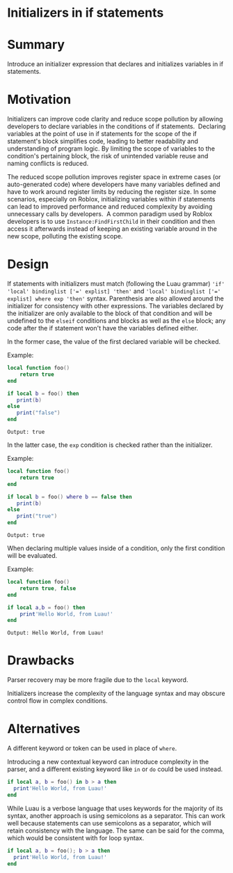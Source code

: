 # Initializers in if statements

# Summary

Introduce an initializer expression that declares and initializes variables in if statements.

# Motivation

Initializers can improve code clarity and reduce scope pollution by allowing developers to declare variables in the conditions of if statements. ⁤⁤ Declaring variables at the point of use in if statements for the scope of the if statement's block simplifies code, leading to better readability and understanding of program logic. By limiting the scope of variables to the condition's pertaining block, the risk of unintended variable reuse and naming conflicts is reduced. ⁤

The reduced scope pollution improves register space in extreme cases (or auto-generated code) where developers have many variables defined and have to work around register limits by reducing the register size. In some scenarios, especially on Roblox, initializing variables within if statements can lead to improved performance and reduced complexity by avoiding unnecessary calls by developers. ⁤ A common paradigm used by Roblox developers is to use `Instance:FindFirstChild` in their condition and then access it afterwards instead of keeping an existing variable around in the new scope, polluting the existing scope.

# Design

If statements with initializers must match (following the Luau grammar) `'if' 'local' bindinglist ['=' explist] 'then'` and `'local' bindinglist ['=' explist] where exp 'then'` syntax. Parenthesis are also allowed around the initializer for consistency with other expressions. The variables declared by the initializer are only available to the block of that condition and will be undefined to the `elseif` conditions and blocks as well as the `else` block; any code after the if statement won't have the variables defined either.

In the former case, the value of the first declared variable will be checked.

Example:

```lua
local function foo()
    return true
end

if local b = foo() then
   print(b)
else
   print("false")
end
```

`Output: true`

In the latter case, the `exp` condition is checked rather than the initializer.

Example:

```lua
local function foo()
    return true
end

if local b = foo() where b == false then
   print(b)
else
   print("true")
end
```

`Output: true`

When declaring multiple values inside of a condition, only the first condition will be evaluated.

Example:

```lua
local function foo()
    return true, false
end

if local a,b = foo() then
    print'Hello World, from Luau!'
end
```

`Output: Hello World, from Luau!`

# Drawbacks

Parser recovery may be more fragile due to the `local` keyword.

Initializers increase the complexity of the language syntax and may obscure control flow in complex conditions.

# Alternatives

A different keyword or token can be used in place of `where`.

Introducing a new contextual keyword can introduce complexity in the parser, and a different existing keyword like `in` or `do` could be used instead.

```lua
if local a, b = foo() in b > a then
  print'Hello World, from Luau!'
end
```

While Luau is a verbose language that uses keywords for the majority of its syntax, another approach is using semicolons as a separator. This can work well because statements can use semicolons as a separator, which will retain consistency with the language. The same can be said for the comma, which would be consistent with for loop syntax.

```lua
if local a, b = foo(); b > a then
  print'Hello World, from Luau!'
end
```
